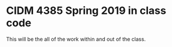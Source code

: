 # CIDM 4385 Spring 2019 in class code

This will be the all of the work within and out of the class.